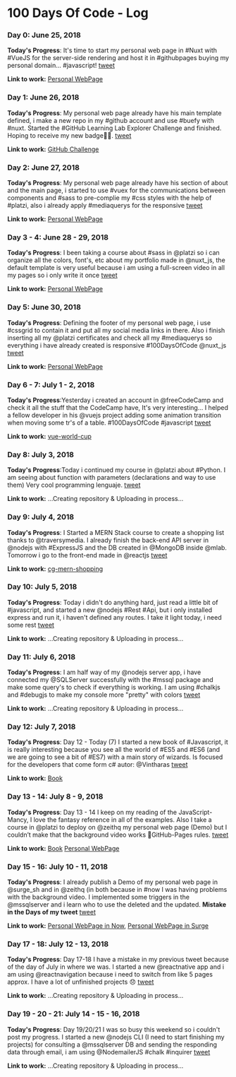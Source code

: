 # 100 Days Of Code - Log

<!-- ### Day 0: February 30, 2016 (Example 1)
##### (delete me or comment me out)

**Today's Progress**: Fixed CSS, worked on canvas functionality for the app.

**Thoughts:** I really struggled with CSS, but, overall, I feel like I am slowly getting better at it. Canvas is still new for me, but I managed to figure out some basic functionality.

**Link to work:** [Calculator App](http://www.example.com)
-->

### Day 0: June 25, 2018

**Today's Progress**: It's time to start my personal web page in #Nuxt with #VueJS for the server-side rendering and host it in #githubpages buying my personal domain... #javascript!
[tweet](https://twitter.com/cgonzalezp91/status/1011282205610520576)

**Link to work:** [Personal WebPage](https://github.com/cgonzalezp91/cgonzalezp91.git)

### Day 1: June 26, 2018

**Today's Progress**: My personal web page already have his main template defined, i make a new repo in my #github account and use #buefy with #nuxt. 
Started the #GitHub Learning Lab Explorer Challenge and finished. Hoping to receive my new badge🙏🏼. 
[tweet](https://twitter.com/cgonzalezp91/status/1011667335156060165)

**Link to work:** [GitHub Challenge](https://github.community/t5/GitHub-Learning-Lab-Explorer/Carlos-Learning-Challenge/cns-p/9207)

### Day 2: June 27, 2018

**Today's Progress**: My personal web page already have his section of about and the main page, i started to use #vuex for the communications between components and #sass to pre-complie my #css styles with the help of #platzi, also i already apply #mediaquerys for the responsive
[tweet](https://twitter.com/cgonzalezp91/status/1012103964240773126)

**Link to work:** [Personal WebPage](https://github.com/cgonzalezp91/cgonzalezp91.git)

### Day 3 - 4: June 28 - 29, 2018

**Today's Progress**: I been taking a course about #sass in @platzi so i can organize all the colors, font's, etc about my portfolio made in @nuxt_js, the default template is very useful because i am using a full-screen video in all my pages so i only write it once
[tweet](https://twitter.com/cgonzalezp91/status/1012768584374870016)

**Link to work:** [Personal WebPage](https://github.com/cgonzalezp91/cgonzalezp91.git)

### Day 5: June 30, 2018

**Today's Progress**: Defining the footer of my personal web page, i use #cssgrid to contain it and put all my social media links in there.
Also i finish inserting all my @platzi certificates and check all my #mediaquerys so everything i have already created is responsive
#100DaysOfCode @nuxt_js
[tweet](https://twitter.com/cgonzalezp91/status/1013138903941959680)

**Link to work:** [Personal WebPage](https://github.com/cgonzalezp91/cgonzalezp91.git)

### Day 6 - 7: July 1 - 2, 2018

**Today's Progress**:Yesterday i created an account in @freeCodeCamp and check it all the stuff that the CodeCamp have, It's very interesting... I helped a fellow developer in his @vuejs project adding some animation transition when moving some tr's of a table. #100DaysOfCode #javascript
[tweet](https://twitter.com/cgonzalezp91/status/1013906595007393793)

**Link to work:** [vue-world-cup](https://github.com/cgonzalezp91/vue-world-cup)

### Day 8: July 3, 2018

**Today's Progress**:Today i continued my course in @platzi about #Python. I am seeing about function with parameters (declarations and way to use them) Very cool programming lenguaje.
[tweet](https://twitter.com/cgonzalezp91/status/1014312371840540672)

**Link to work:** ...Creating repository & Uploading in process...

### Day 9: July 4, 2018

**Today's Progress**: I Started a MERN Stack course to create a shopping list thanks to @traversymedia. I already finish the back-end API server in @nodejs with #ExpressJS and the DB created in @MongoDB inside @mlab. Tomorrow i go to the front-end made in @reactjs 
[tweet](https://twitter.com/cgonzalezp91/status/1013906595007393793)

**Link to work:** [cg-mern-shopping](https://github.com/cgonzalezp91/cg-mern-shopping)

### Day 10: July 5, 2018

**Today's Progress**: Today i didn't do anything hard, just read a little bit of #javascript, and started a new @nodejs #Rest #Api, but i only installed express and run it, i haven't defined any routes. I take it light today, i need some rest 
[tweet](https://twitter.com/cgonzalezp91/status/1015017045094752257)

**Link to work:** ...Creating repository & Uploading in process...

### Day 11: July 6, 2018

**Today's Progress**:  I am half way of my @nodejs server app, i have connected my @SQLServer successfully with the #mssql package and make some query's to check if everything is working.
I am using #chalkjs and #debugjs to make my console more "pretty" with colors 
[tweet](https://twitter.com/cgonzalezp91/status/1015362140943863808)

**Link to work:** ...Creating repository & Uploading in process...


### Day 12: July 7, 2018

**Today's Progress**: Day 12 - Today (7) I started a new book of #Javascript, it is really interesting because you see all the world of #ES5 and #ES6 (and we are going to see a bit of #ES7) with a main story of wizards. Is focused for the developers that come form c# autor: @Vintharas
[tweet](https://twitter.com/cgonzalezp91/status/1015830235152113666)

**Link to work:** [Book](https://leanpub.com/getting-started-with-the-arcane-art-of-javascript-mancy-for-c-sharp-developers)

### Day 13 - 14: July 8 - 9, 2018

**Today's Progress**: Day 13 - 14 I keep on my reading of the JavaScript-Mancy, I love the fantasy reference in all of the examples. Also I take a course in @platzi to deploy on @zeithq my personal web page (Demo) but I couldn’t make that the background video works 😤GitHub-Pages rules.
[tweet](https://twitter.com/cgonzalezp91/status/1016500740985184256)

**Link to work:** [Book](https://leanpub.com/getting-started-with-the-arcane-art-of-javascript-mancy-for-c-sharp-developers) [Personal WebPage](https://github.com/cgonzalezp91/cgonzalezp91.git)

### Day 15 - 16: July 10 - 11, 2018

**Today's Progress**: I already publish a Demo of my personal web page in @surge_sh and in @zeithq (in both because in #now I was having problems with the background video. I implemented some triggers in the @mssqlserver and i learn who to use the deleted and the updated.
**Mistake in the Days of my tweet**
[tweet](https://twitter.com/cgonzalezp91/status/1017208321386930176)

**Link to work:** [Personal WebPage in Now](https://cgonzalezp91.now.sh/), [Personal WebPage in Surge](http://cgonzalezp91.surge.sh/)

### Day 17 - 18: July 12 - 13, 2018

**Today's Progress**: Day 17-18 I have a mistake in my previous tweet because of the day of July in where we was. I started a new @reactnative app and i am using @reactnavigation because i need to switch from like 5 pages approx. I have a lot of unfinished projects 😞
[tweet](https://twitter.com/cgonzalezp91/status/1017841339344580610)

**Link to work:** ...Creating repository & Uploading in process...

### Day 19 - 20 - 21: July 14 - 15 - 16, 2018

**Today's Progress**: Day 19/20/21 I was so busy this weekend so i couldn't post my progress. I started a new @nodejs CLI (I need to start finishing my projects) for consulting a @mssqlserver DB and sending the responding data through email, i am using @NodemailerJS #chalk #inquirer
[tweet](https://twitter.com/cgonzalezp91/status/1018884457154170882)

**Link to work:** ...Creating repository & Uploading in process...

